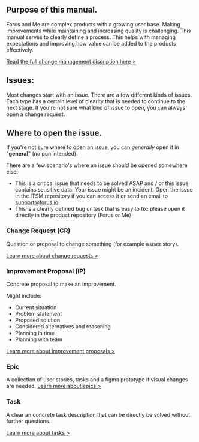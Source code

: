 ## Purpose of this manual.

Forus and Me are complex products with a growing user base. Making improvements while maintaining and increasing quality is challenging. This manual serves to clearly define a process. This helps with managing expectations and improving how value can be added to the products effectively.

[Read the full change management discription here >](https://github.com/teamforus/general/blob/develop/manuals/development/change-management-full.md)

## Issues:

Most changes start with an issue. There are a few different kinds of issues. Each type has a certain level of clearity that is needed to continue to the next stage. If you're not sure what kind of issue to open, you can always open a change request.

## Where to open the issue.

If you're not sure where to open an issue, you can _generally_ open it in "**general**" (no pun intended). 

There are a few scenario's where an issue should be opened somewhere else:

- This is a critical issue that needs to be solved ASAP and / or this issue contains sensitive data: Your issue might be an incident. Open the issue in the ITSM repository if you can access it or send an email to support@forus.io
- This is a clearly defined bug or task that is easy to fix: please open it directly in the product repository (Forus or Me)


### Change Request (CR)
Question or proposal to change something (for example a user story).

[Learn more about change requests >]()

### Improvement Proposal (IP)
Concrete proposal to make an improvement.

Might include:
- Current situation
- Problem statement
- Proposed solution
- Considered alternatives and reasoning
- Planning in time
- Planning with team

[Learn more about improvement proposals >]()

### Epic
A collection of user stories, tasks and a figma prototype if visual changes are needed.
[Learn more about epics >]()

### Task
A clear an concrete task description that can be directly be solved without further questions.

[Learn more about tasks >]()


